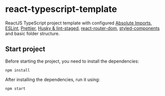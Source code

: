 # react-typescript-template

ReactJS TypeScript project template with configured [Absolute Imports](https://create-react-app.dev/docs/importing-a-component/#absolute-imports), [ESLint](https://eslint.org/), [Prettier](https://prettier.io/), [Husky & lint-staged](https://create-react-app.dev/docs/setting-up-your-editor/#formatting-code-automatically), [react-router-dom](https://reactrouter.com), [styled-components](https://styled-components.com) and basic folder structure.

## Start project

Before starting the project, you need to install the dependencies:

```text
npm install
```

After installing the dependencies, run it using:

```text
npm start
```
